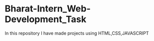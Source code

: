 # Bharat-Intern_Web-Development_Task
In this repository I have made projects using HTML,CSS,JAVASCRIPT
